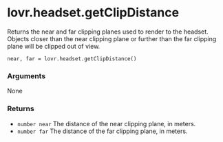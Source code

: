 <!--
category: reference
-->

lovr.headset.getClipDistance
===

Returns the near and far clipping planes used to render to the headset.  Objects closer than the
near clipping plane or further than the far clipping plane will be clipped out of view.

    near, far = lovr.headset.getClipDistance()

### Arguments

None

### Returns

- `number near` The distance of the near clipping plane, in meters.
- `number far` The distance of the far clipping plane, in meters.
